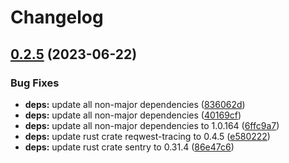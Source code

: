 # Changelog

## [0.2.5](https://github.com/Timmi6790/cloudflare-access-webhook-redirect/compare/0.2.4...0.2.5) (2023-06-22)


### Bug Fixes

* **deps:** update all non-major dependencies ([836062d](https://github.com/Timmi6790/cloudflare-access-webhook-redirect/commit/836062de5902ad970451a2abc1dee552095d55ed))
* **deps:** update all non-major dependencies ([40169cf](https://github.com/Timmi6790/cloudflare-access-webhook-redirect/commit/40169cf1bedb7bf150574efbb54d3239b3163ad3))
* **deps:** update all non-major dependencies to 1.0.164 ([6ffc9a7](https://github.com/Timmi6790/cloudflare-access-webhook-redirect/commit/6ffc9a76969b2d6d93a1575b956cba5f2622b69c))
* **deps:** update rust crate reqwest-tracing to 0.4.5 ([e580222](https://github.com/Timmi6790/cloudflare-access-webhook-redirect/commit/e58022256ea0e7c4ac9121679669044ff78f6623))
* **deps:** update rust crate sentry to 0.31.4 ([86e47c6](https://github.com/Timmi6790/cloudflare-access-webhook-redirect/commit/86e47c611c4282e9cd7b86cf3e93c82b50310942))
